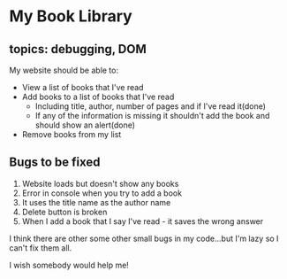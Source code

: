 # My Book Library

## topics: debugging, DOM

My website should be able to:

- View a list of books that I've read
- Add books to a list of books that I've read
  - Including title, author, number of pages and if I've read it(done)
  - If any of the information is missing it shouldn't add the book and should show an alert(done)
- Remove books from my list

## Bugs to be fixed

1. Website loads but doesn't show any books
2. Error in console when you try to add a book
3. It uses the title name as the author name
4. Delete button is broken
5. When I add a book that I say I've read - it saves the wrong answer

I think there are other some other small bugs in my code...but I'm lazy so I can't fix them all.

I wish somebody would help me!
